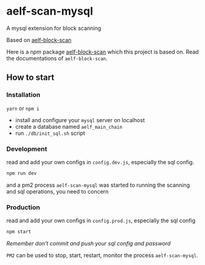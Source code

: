# aelf-scan-mysql
A mysql extension for block scanning

Based on [aelf-block-scan](https://github.com/AElfProject/aelf-block-scan)

Here is a npm package [aelf-block-scan](https://www.npmjs.com/package/aelf-block-scan) which this project is based on. Read the documentations of `aelf-block-scan`.

## How to start

### Installation

`yarn` or `npm i `

* install and configure your `mysql` server on localhost
* create a database named `aelf_main_chain`
* run `./db/init_sql.sh` script

### Development

read and add your own configs in `config.dev.js`, especially the sql config.

```bash
npm run dev
```

and a pm2 process `aelf-scan-mysql` was started to running the scanning and sql operations, you need to concern

### Production

read and add your own configs in `config.prod.js`, especially the sql config

```bash
npm start
```

*Remember don't commit and push your sql config and password*

`PM2` can be used to stop, start, restart, monitor the process `aelf-scan-mysql`.
